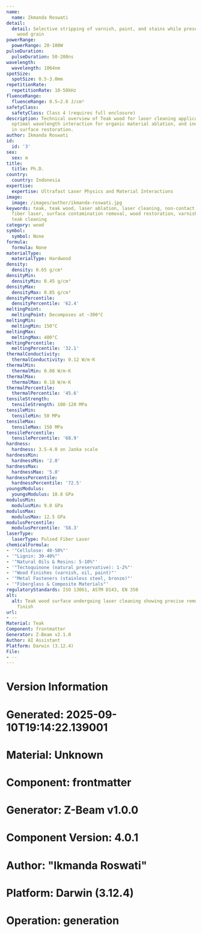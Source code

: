 ```yaml
---
name:
  name: Ikmanda Roswati
detail:
  detail: Selective stripping of varnish, paint, and stains while preserving the natural
    wood grain
powerRange:
  powerRange: 20-100W
pulseDuration:
  pulseDuration: 50-200ns
wavelength:
  wavelength: 1064nm
spotSize:
  spotSize: 0.5-3.0mm
repetitionRate:
  repetitionRate: 10-50kHz
fluenceRange:
  fluenceRange: 0.5–2.0 J/cm²
safetyClass:
  safetyClass: Class 4 (requires full enclosure)
description: Technical overview of Teak wood for laser cleaning applications, including
  optimal wavelength interaction for organic material ablation, and industrial applications
  in surface restoration.
author: Ikmanda Roswati
id:
  id: '3'
sex:
  sex: m
title:
  title: Ph.D.
country:
  country: Indonesia
expertise:
  expertise: Ultrafast Laser Physics and Material Interactions
image:
  image: /images/author/ikmanda-roswati.jpg
keywords: teak, teak wood, laser ablation, laser cleaning, non-contact cleaning, pulsed
  fiber laser, surface contamination removal, wood restoration, varnish removal, marine
  teak cleaning
category: wood
symbol:
  symbol: None
formula:
  formula: None
materialType:
  materialType: Hardwood
density:
  density: 0.65 g/cm³
densityMin:
  densityMin: 0.45 g/cm³
densityMax:
  densityMax: 0.85 g/cm³
densityPercentile:
  densityPercentile: '62.4'
meltingPoint:
  meltingPoint: Decomposes at ~300°C
meltingMin:
  meltingMin: 150°C
meltingMax:
  meltingMax: 400°C
meltingPercentile:
  meltingPercentile: '32.1'
thermalConductivity:
  thermalConductivity: 0.12 W/m·K
thermalMin:
  thermalMin: 0.08 W/m·K
thermalMax:
  thermalMax: 0.18 W/m·K
thermalPercentile:
  thermalPercentile: '45.6'
tensileStrength:
  tensileStrength: 100-120 MPa
tensileMin:
  tensileMin: 50 MPa
tensileMax:
  tensileMax: 150 MPa
tensilePercentile:
  tensilePercentile: '68.9'
hardness:
  hardness: 3.5-4.0 on Janka scale
hardnessMin:
  hardnessMin: '2.0'
hardnessMax:
  hardnessMax: '5.0'
hardnessPercentile:
  hardnessPercentile: '72.5'
youngsModulus:
  youngsModulus: 10.8 GPa
modulusMin:
  modulusMin: 9.0 GPa
modulusMax:
  modulusMax: 12.5 GPa
modulusPercentile:
  modulusPercentile: '58.3'
laserType:
  laserType: Pulsed Fiber Laser
chemicalFormula:
- '"Cellulose: 40-50%"'
- '"Lignin: 30-40%"'
- '"Natural Oils & Resins: 5-10%"'
- '"Tectoquinone (natural preservative): 1-2%"'
- '"Wood Finishes (varnish, oil, paint)"'
- '"Metal Fasteners (stainless steel, bronze)"'
- '"Fiberglass & Composite Materials"'
regulatoryStandards: ISO 13061, ASTM D143, EN 350
alt:
  alt: Teak wood surface undergoing laser cleaning showing precise removal of old
    finish
url:
- --
Material: Teak
Component: frontmatter
Generator: Z-Beam v2.1.0
Author: AI Assistant
Platform: Darwin (3.12.4)
File:
- --
---
```


# Version Information
# Generated: 2025-09-10T19:14:22.139001
# Material: Unknown
# Component: frontmatter
# Generator: Z-Beam v1.0.0
# Component Version: 4.0.1
# Author: "Ikmanda Roswati"
# Platform: Darwin (3.12.4)
# Operation: generation
